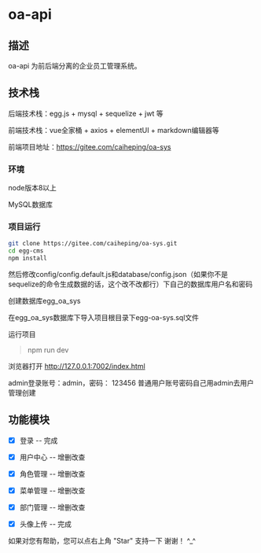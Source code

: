 



# oa-api



## 描述

oa-api 为前后端分离的企业员工管理系统。



## 技术栈

后端技术栈：egg.js + mysql + sequelize + jwt 等

前端技术栈：vue全家桶 + axios + elementUI + markdown编辑器等

前端项目地址：https://gitee.com/caiheping/oa-sys

### 环境

node版本8以上

MySQL数据库

### 项目运行

```bash
git clone https://gitee.com/caiheping/oa-sys.git
cd egg-cms
npm install
```

然后修改config/config.default.js和database/config.json（如果你不是sequelize的命令生成数据的话，这个改不改都行）下自己的数据库用户名和密码

创建数据库egg_oa_sys

在egg_oa_sys数据库下导入项目根目录下egg-oa-sys.sql文件

运行项目

> npm run dev

浏览器打开 http://127.0.0.1:7002/index.html

admin登录账号：admin，密码： 123456
普通用户账号密码自己用admin去用户管理创建



## 功能模块

- [x] 登录 -- 完成
- [x] 用户中心 -- 增删改查
- [x] 角色管理 -- 增删改查
- [x] 菜单管理 -- 增删改查
- [x] 部门管理 -- 增删改查
- [x] 头像上传 -- 完成



如果对您有帮助，您可以点右上角 "Star" 支持一下 谢谢！ ^_^